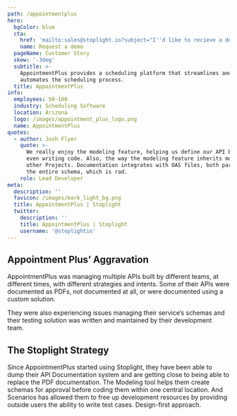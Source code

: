 ```yaml
---
path: /appointmentplus
hero:
  bgColor: blue
  cta:
    href: 'mailto:sales@stoplight.io?subject="I''d like to recieve a demo"'
    name: Request a demo
  pageName: Customer Story
  skew: '-3deg'
  subtitle: >-
    AppointmentPlus provides a scheduling platform that streamlines and
    automates the scheduling process.
  title: AppointmentPlus
info:
  employees: 50-100
  industry: Scheduling Software
  location: Arizona
  logo: /images/appointment_plus_logo.png
  name: AppointmentPlus
quotes:
  - author: Josh Flyer
    quote: >-
      We really enjoy the modeling feature, helping us define our API before
      even writing code. Also, the way the modeling feature inherits models from
      other Projects. Documentation integrates with OAS files, both partials or
      the entire schema, which is rad.
    role: Lead Developer
meta:
  description: ''
  favicon: /images/mark_light_bg.png
  title: AppointmentPlus | Stoplight
  twitter:
    description: ''
    title: AppointmentPlus | Stoplight
    username: '@stoplightio'
---
```


## Appointment Plus’ Aggravation

AppointmentPlus was managing multiple APIs built by different teams, at different times, with different strategies and intents. Some of their APIs were documented as PDFs, not documented at all, or were documented using a custom solution.

They were also experiencing issues managing their service’s schemas and their testing solution was written and maintained by their development team.

## The Stoplight Strategy

Since AppointmentPlus started using Stoplight, they have been able to dump their API Documentation system and are getting close to being able to replace the PDF documentation. The Modeling tool helps them create schemas for approval before coding them within one central location. And Scenarios has allowed them to free up development resources by providing outside users the ability to write test cases. Design-first approach.
